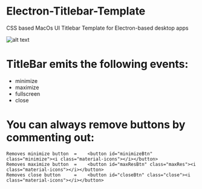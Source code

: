 # Electron-Titlebar-Template


CSS based MacOs UI Titlebar Template for Electron-based desktop apps

![alt text](https://i.imgur.com/ABdAZEb.png)


# TitleBar emits the following events:

- minimize
- maximize
- fullscreen
- close


# You can always remove buttons by commenting out:
```
Removes minimize button  =    <button id="minimizeBtn" class="minimize"><i class="material-icons"></i></button>
Removes maximize button  =    <button id="maxResBtn" class="maxRes"><i class="material-icons"></i></button>
Removes close button     =    <button id="closeBtn" class="close"><i class="material-icons"></i></button>
```

